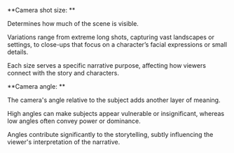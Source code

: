 **Camera shot size: **

Determines how much of the scene is visible. 

Variations range from extreme long shots, capturing vast landscapes or settings, to close-ups that focus on a character’s facial expressions or small details. 

Each size serves a specific narrative purpose, affecting how viewers connect with the story and characters.

**Camera angle: **

The camera's angle relative to the subject adds another layer of meaning. 

High angles can make subjects appear vulnerable or insignificant, whereas low angles often convey power or dominance. 

Angles contribute significantly to the storytelling, subtly influencing the viewer's interpretation of the narrative.


